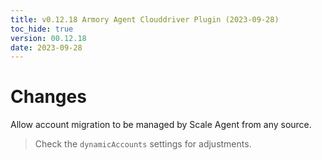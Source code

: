 ```yaml
---
title: v0.12.18 Armory Agent Clouddriver Plugin (2023-09-28)
toc_hide: true
version: 00.12.18
date: 2023-09-28
---
```


# Changes
Allow account migration to be managed by Scale Agent from any source.

> Check the `dynamicAccounts` settings for adjustments.
